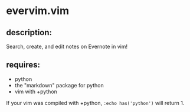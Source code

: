 # evervim.vim

## description:
Search, create, and edit notes on Evernote in vim!

## requires:
* python
* the "markdown" package for python
* vim with +python

If your vim was compiled with +python, `:echo has('python')` will return 1.

